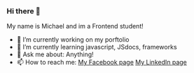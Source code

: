 ### Hi there 👋
My name is Michael and im a Frontend student!

- 🔭 I’m currently working on my porftolio
- 🌱 I’m currently learning javascript, JSdocs, frameworks
- 💬 Ask me about: Anything!
- 📫 How to reach me: [My Facebook page](https://www.facebook.com/Wasiu1243/)
[My LinkedIn page](https://www.linkedin.com/in/michal-wasilewski-751b8921a/)


<!--
**Michaelwasilewski/Michaelwasilewski** is a ✨ _special_ ✨ repository because its `README.md` (this file) appears on your GitHub profile.

Here are some ideas to get you started:

- 🔭 I’m currently working on ...
- 🌱 I’m currently learning javascript, JSdocs, frameworks
- 💬 Ask me about: Anything!
- 📫 How to reach me: 
-->
